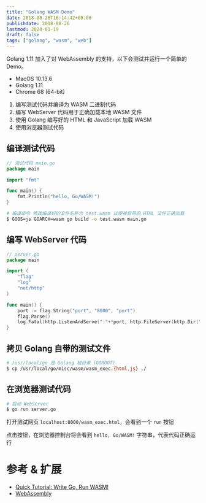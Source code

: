 ```yaml
---
title: "Golang WASM Demo"
date: 2018-08-26T16:14:42+08:00
publishdate: 2018-08-26
lastmod: 2020-01-19
draft: false
tags: ["golang", "wasm", "web"]
---
```

Golang 1.11 加入了对 WebAssembly 的支持，以下会测试并运行一个简单的 Demo。

- MacOS 10.13.6
- Golang 1.11
- Chrome 68 (64-bit)

1. 编写测试代码并编译为 WASM 二进制代码
2. 编写 WebServer 代码用于正确加载本地 WASM 文件
3. 使用 Golang 编写好的 HTML 和 JavaScript 加载 WASM
4. 使用浏览器测试代码

## 编译测试代码
```go
// 测试代码 main.go
package main

import "fmt"

func main() {
    fmt.Println("hello, Go/WASM!")
}
```
```bash
# 编译命令 修改编译好的文件名称为 test.wasm 以便被自带的 HTML 文件正确加载
$ GOOS=js GOARCH=wasm go build -o test.wasm main.go
```

## 编写 WebServer 代码
```go
// server.go
package main

import (
    "flag"
    "log"
    "net/http"
)

func main() {
    port := flag.String("port", "8000", "port")
    flag.Parse()
    log.Fatal(http.ListenAndServe(":"+*port, http.FileServer(http.Dir("."))))
}
```

## 拷贝 Golang 自带的测试文件
```bash
# /usr/local/go 是 Golang 根目录 (GOROOT)
$ cp /usr/local/go/misc/wasm/wasm_exec.{html,js} ./
```

## 在浏览器测试代码
```bash
# 启动 WebServer
$ go run server.go
```

打开测试网页 `localhost:8000/wasm_exec.html`，会看到一个 `run` 按钮

点击按钮，在浏览器控制台将会看到 `hello, Go/WASM!` 字符串，代表代码正确运行

# 参考 & 扩展
- [Quick Tutorial: Write Go, Run WASM!](https://dev.to/cia_rana/quick-tutorial-write-go-run-wasm-2ilf)
- [WebAssembly](https://webassembly.org/)